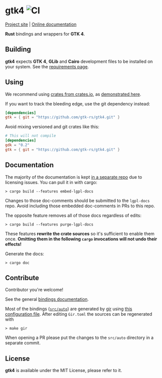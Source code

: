 # gtk4 ![CI](https://github.com/gtk-rs/gtk4/workflows/CI/badge.svg)

[Project site](https://gtk-rs.org/) | [Online documentation](https://gtk-rs.org/docs-src/)

__Rust__ bindings and wrappers for __GTK 4__.

## Building

__gtk4__ expects __GTK 4__, __GLib__ and __Cairo__ development files to be installed on your system.
See the [requirements page](https://gtk-rs.org/docs/requirements.html).

## Using

We recommend using [crates from crates.io](https://crates.io/keywords/gtk-rs),
as [demonstrated here](https://gtk-rs.org/#using).

If you want to track the bleeding edge, use the git dependency instead:

```toml
[dependencies]
gtk = { git = "https://github.com/gtk-rs/gtk4.git" }
```

Avoid mixing versioned and git crates like this:

```toml
# This will not compile
[dependencies]
gdk = "0.2"
gtk = { git = "https://github.com/gtk-rs/gtk4.git" }
```

## Documentation

The majority of the documentation is kept [in a separate repo][gtk-md] due to
licensing issues. You can pull it in with cargo:

```shell
> cargo build --features embed-lgpl-docs
```

Changes to those doc-comments should be submitted to the `lgpl-docs` repo. Avoid
including those embedded doc-comments in PRs to this repo.

The opposite feature removes all of those docs regardless of edits:

```shell
> cargo build --features purge-lgpl-docs
```

These features **rewrite the crate sources** so it's sufficient to enable them
once. **Omitting them in the following `cargo` invocations will not undo their
effects!**

Generate the docs:

```shell
> cargo doc
```

[gtk-md]: https://github.com/gtk-rs/lgpl-docs/blob/master/README.md

## Contribute

Contributor you're welcome!

See the general [bindings documentation](https://gtk-rs.org/docs/glib/).

Most of the bindings ([`src/auto`](src/auto)) are generated by [gir](https://github.com/gtk-rs/gir) using [this configuration file](Gir.toml). After editing `Gir.toml` the sources can be regenerated with

```shell
> make gir
```

When opening a PR please put the changes to the `src/auto` directory in a separate commit.

## License

__gtk4__ is available under the MIT License, please refer to it.
